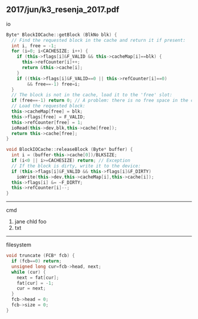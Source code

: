 2017/jun/k3_resenja_2017.pdf
--------------------------------------------------------------------------------
io
```cpp
Byte* BlockIOCache::getBlock (BlkNo blk) {
  // Find the requested block in the cache and return it if present:
  int i, free = -1;
  for (i=0; i<CACHESIZE; i++) {
    if (this->flags[i]&F_VALID && this->cacheMap[i]==blk) {
      this->refCounter[i]++;
      return &this->cache[i];
    }
    if ((this->flags[i]&F_VALID==0 || this->refCounter[i]==0)
        && free==-1) free=i;
  }
  // The block is not in the cache, load it to the 'free' slot:
  if (free==-1) return 0; // A problem: there is no free space in the cache
  // Load the requested block:
  this->cacheMap[free] = blk;
  this->flags[free] = F_VALID;
  this->refCounter[free] = 1;
  ioRead(this->dev,blk,this->cache[free]);
  return this->cache[free];
}

void BlockIOCache::releaseBlock (Byte* buffer) {
  int i = (buffer-this->cache[0])/BLKSIZE;
  if (i<0 || i>=CACHESIZE) return; // Exception
  // If the block is dirty, write it to the device:
  if (this->flags[i]&F_VALID && this->flags[i]&F_DIRTY)
    ioWrite(this->dev,this->cacheMap[i],this->cache[i]);
  this->flags[i] &= ~F_DIRTY;
  this->refCounter[i]--;
}
```

--------------------------------------------------------------------------------
cmd
1. jane chld foo
2. txt

--------------------------------------------------------------------------------
filesystem
```cpp
void truncate (FCB* fcb) {
  if (fcb==0) return;
  unsigned long cur=fcb->head, next;
  while (cur) {
    next = fat[cur];
    fat[cur] = -1;
    cur = next;
  }
  fcb->head = 0;
  fcb->size = 0;
}
```
